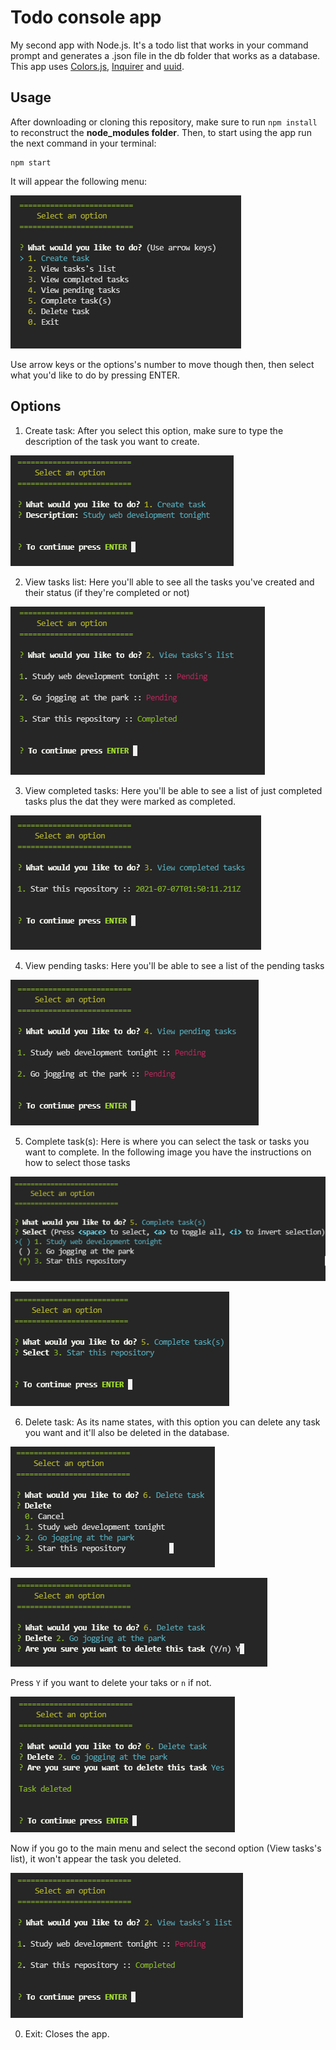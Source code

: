 # Todo console app

My second app with Node.js. It's a todo list that works in your command prompt and generates a .json file in the db folder that works as a database. This app uses <a href="https://www.npmjs.com/package/colors">Colors.js</a>, <a href="https://www.npmjs.com/package/inquirer">Inquirer</a> and <a href="https://www.npmjs.com/package/uuid">uuid</a>.

## Usage

After downloading or cloning this repository, make sure to run `npm install` to reconstruct the <strong>node_modules folder</strong>. Then, to start using the app run the next command in your terminal:

```
npm start
```

It will appear the following menu:

![Preview for the first menu that appears in the app](./usage-images/first-menu.png)

Use arrow keys or the options's number to move though then, then select what you'd like to do by pressing ENTER.

## Options

1. Create task: After you select this option, make sure to type the description of the task you want to create.

![Preview for the creation of a task](./usage-images/creating-task.png)

2. View tasks list: Here you'll able to see all the tasks you've created and their status (if they're completed or not)

![Preview for the tasks's list view](./usage-images/tasks-list.png)

3. View completed tasks: Here you'll be able to see a list of just completed tasks plus the dat they were marked as completed.

![Preview for the completed tasks's list view](./usage-images/completed-tasks.png)

4. View pending tasks: Here you'll be able to see a list of the pending tasks

![Preview for the pending tasks's list view](./usage-images/pending-tasks.png)

5. Complete task(s): Here is where you can select the task or tasks you want to complete. In the following image you have the instructions on how to select those tasks

![Preview for the completing tasks option](./usage-images/completing-tasks.png)

![Preview for the completing tasks option after you select a task](./usage-images/completing-tasks-selected.png)

6. Delete task: As its name states, with this option you can delete any task you want and it'll also be deleted in the database.

![Preview for the deleting tasks option](./usage-images/deleting-task.png)

![Preview for the confirm menu at the deleting tasks option](./usage-images/confirm-deleting-task.png)

Press `Y` if you want to delete your taks or `n` if not.

![Preview for the deleting tasks option after confirming](./usage-images/task-deleted.png)


Now if you go to the main menu and select the second option (View tasks's list), it won't appear the task you deleted.

![Preview for the tasks's list view after deleting a task](./usage-images/tasks-list-after-deleting.png)


0. Exit: Closes the app.